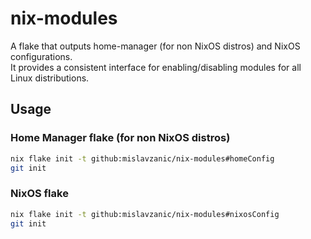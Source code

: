# nix-modules
A flake that outputs home-manager (for non NixOS distros) and NixOS configurations.  
It provides a consistent interface for enabling/disabling modules for all Linux distributions.

## Usage
### Home Manager flake (for non NixOS distros)
```sh
nix flake init -t github:mislavzanic/nix-modules#homeConfig 
git init
```

### NixOS flake
```sh
nix flake init -t github:mislavzanic/nix-modules#nixosConfig
git init
```
